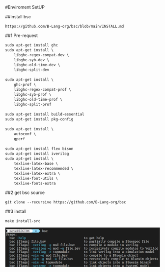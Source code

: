 #Enviroment SetUP

##install bsc
```
https://github.com/B-Lang-org/bsc/blob/main/INSTALL.md
```

##1 Pre-request
```
sudo apt-get install ghc
sudo apt-get install \
    libghc-regex-compat-dev \
    libghc-syb-dev \
    libghc-old-time-dev \
    libghc-split-dev

sudo apt-get install \
    ghc-prof \
    libghc-regex-compat-prof \
    libghc-syb-prof \
    libghc-old-time-prof \
    libghc-split-prof

sudo apt-get install build-essential
sudo apt-get install pkg-config

sudo apt-get install \
    autoconf \
    gperf

sudo apt-get install flex bison
sudo apt-get install iverilog
sudo apt-get install \
    texlive-latex-base \
    texlive-latex-recommended \
    texlive-latex-extra \
    texlive-font-utils \
    texlive-fonts-extra
```


##2 get bsc source
```
git clone --recursive https://github.com/B-Lang-org/bsc

```

##3 install
```
make install-src
```
![bsc](./images/bsc.jpg)
